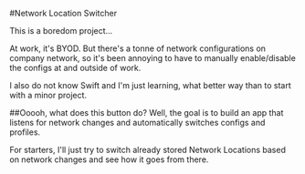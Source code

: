 #Network Location Switcher

This is a boredom project...

At work, it's BYOD. But there's a tonne of network configurations on company
network, so it's been annoying to have to manually enable/disable the configs at
and outside of work.

I also do not know Swift and I'm just learning, what better way than to start with
a minor project.

##Ooooh, what does this button do?
Well, the goal is to build an app that listens for network changes and automatically
switches configs and profiles.

For starters, I'll just try to switch already stored Network Locations based on
network changes and see how it goes from there.